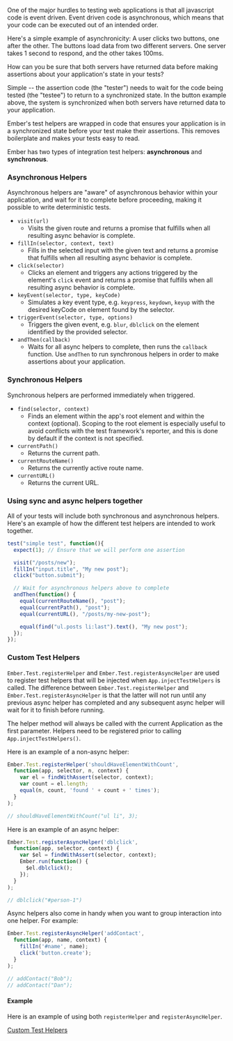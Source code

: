 One of the major hurdles to testing web applications is that all javascript code
is event driven. Event driven code is asynchronous, which means that your code can
be executed out of an intended order.

Here's a simple example of asynchronicity: A user clicks two buttons, one after
the other. The buttons load data from two different servers. One server takes 1
second to respond, and the other takes 100ms.

How can you be sure that both servers have returned data before making assertions
about your application's state in your tests?

Simple -- the assertion code (the "tester") needs to wait for the code being 
tested (the "testee") to return to a synchronized state. In the button example
above, the system is synchronized when both servers have returned data to your
application.

Ember's test helpers are wrapped in code that ensures your application is in
a synchronized state before your test make their assertions. This removes
boilerplate and makes your tests easy to read.

Ember has two types of integration test helpers: **asynchronous** and **synchronous**.

### Asynchronous Helpers

Asynchronous helpers are "aware" of asynchronous behavior within your application,
and wait for it to complete before proceeding, making it possible to write
deterministic tests.

* `visit(url)`
  - Visits the given route and returns a promise that fulfills when all resulting 
    async behavior is complete.
* `fillIn(selector, context, text)`
  - Fills in the selected input with the given text and returns a promise that 
    fulfills when all resulting async behavior is complete.
* `click(selector)`
  - Clicks an element and triggers any actions triggered by the element's `click` 
    event and returns a promise that fulfills when all resulting async behavior 
    is complete.
* `keyEvent(selector, type, keyCode)`
  - Simulates a key event type, e.g. `keypress`, `keydown`, `keyup` with the 
    desired keyCode on element found by the selector.
* `triggerEvent(selector, type, options)`
  - Triggers the given event, e.g. `blur`, `dblclick` on the element identified 
    by the provided selector.
* `andThen(callback)`
  - Waits for all async helpers to complete, then runs the `callback` function.
    Use `andThen` to run synchronous helpers in order to make assertions about
    your application.

### Synchronous Helpers

Synchronous helpers are performed immediately when triggered.

* `find(selector, context)`
  - Finds an element within the app's root element and within the context 
    (optional). Scoping to the root element is especially useful to avoid 
    conflicts with the test framework's reporter, and this is done by default
    if the context is not specified.
* `currentPath()`
  - Returns the current path.
* `currentRouteName()`
  - Returns the currently active route name.
* `currentURL()`
  - Returns the current URL.

### Using sync and async helpers together

All of your tests will include both synchronous and asynchronous helpers.
Here's an example of how the different test helpers are intended to work
together.

```javascript
test("simple test", function(){
  expect(1); // Ensure that we will perform one assertion

  visit("/posts/new");
  fillIn("input.title", "My new post");
  click("button.submit");

  // Wait for asynchronous helpers above to complete
  andThen(function() {
    equal(currentRouteName(), "post");
    equal(currentPath(), "post");
    equal(currentURL(), "/posts/my-new-post");

    equal(find("ul.posts li:last").text(), "My new post");
  });
});
```

### Custom Test Helpers

`Ember.Test.registerHelper` and `Ember.Test.registerAsyncHelper` are used to 
register test helpers that will be injected when `App.injectTestHelpers` is 
called. The difference between `Ember.Test.registerHelper` and 
`Ember.Test.registerAsyncHelper` is that the latter will not run until any 
previous async helper has completed and any subsequent async helper will wait 
for it to finish before running.

The helper method will always be called with the current Application as the 
first parameter. Helpers need to be registered prior to calling 
`App.injectTestHelpers()`.

Here is an example of a non-async helper:

```javascript
Ember.Test.registerHelper('shouldHaveElementWithCount', 
  function(app, selector, n, context) {
    var el = findWithAssert(selector, context);
    var count = el.length;
    equal(n, count, 'found ' + count + ' times');
  }
);

// shouldHaveElementWithCount("ul li", 3);
```

Here is an example of an async helper:

```javascript
Ember.Test.registerAsyncHelper('dblclick', 
  function(app, selector, context) {
    var $el = findWithAssert(selector, context);
    Ember.run(function() {
      $el.dblclick();
    });
  }
);

// dblclick("#person-1")
```

Async helpers also come in handy when you want to group interaction
into one helper. For example:

```javascript
Ember.Test.registerAsyncHelper('addContact',
  function(app, name, context) {
    fillIn('#name', name);
    click('button.create');
  }
);

// addContact("Bob");
// addContact("Dan");
```

#### Example

Here is an example of using both `registerHelper` and `registerAsyncHelper`.

<a class="jsbin-embed" href="http://jsbin.com/bahas/embed?output">Custom Test Helpers</a>

